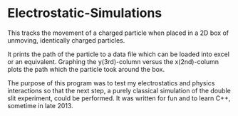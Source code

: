 # Electrostatic-Simulations

This tracks the movement of a charged particle when placed in a 2D box of unmoving, identically charged particles.

It prints the path of the particle to a data file which can be loaded into excel or an equivalent. Graphing the y(3rd)-column versus the x(2nd)-column plots the path which the particle took around the box.

The purpose of this program was to test my electrostatics and physics interactions so that the next step, a purely classical simulation of the double slit experiment, could be performed. It was written for fun and to learn C++, sometime in late 2013.
